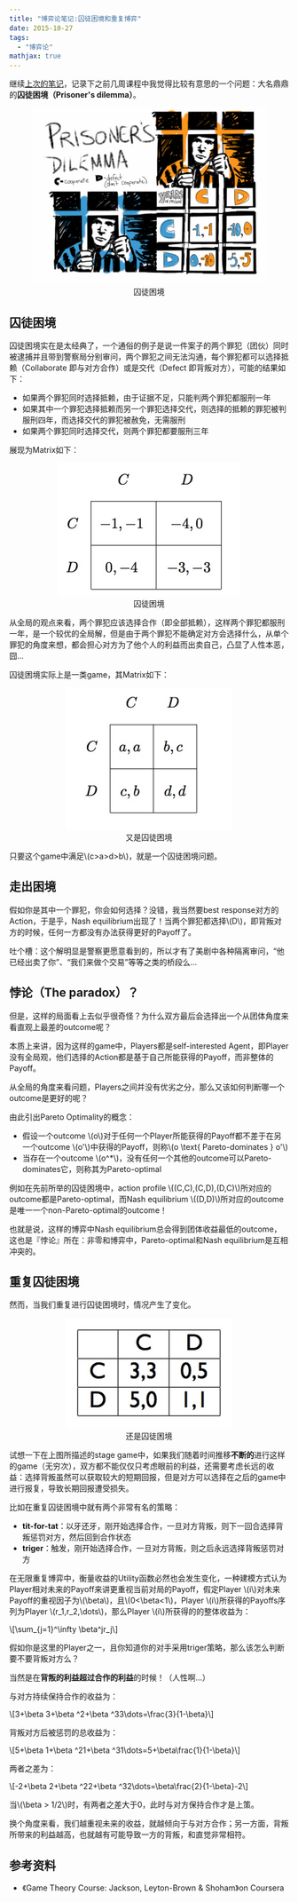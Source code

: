 ```yaml
---
title: "博弈论笔记:囚徒困境和重复博弈"
date: 2015-10-27
tags: 
  - "博弈论"
mathjax: true
---
```



继续[上次的笔记](/2015-10-10-博弈论笔记normal-form-game-and-nash-equilibrium/)，记录下之前几周课程中我觉得比较有意思的一个问题：大名鼎鼎的**囚徒困境（Prisoner's dilemma）**。

<figure style="text-align: center;">
  <img src="/assets/images/8245423564_0efd54b09c_b.jpg" alt="囚徒困境" />
  <figcaption>囚徒困境</figcaption>
</figure>

<!--more-->

## 囚徒困境


囚徒困境实在是太经典了，一个通俗的例子是说一件案子的两个罪犯（团伙）同时被逮捕并且带到警察局分别审问，两个罪犯之间无法沟通，每个罪犯都可以选择抵赖（Collaborate 即与对方合作）或是交代（Defect 即背叛对方），可能的结果如下：

- 如果两个罪犯同时选择抵赖，由于证据不足，只能判两个罪犯都服刑一年
- 如果其中一个罪犯选择抵赖而另一个罪犯选择交代，则选择的抵赖的罪犯被判服刑四年，而选择交代的罪犯被赦免，无需服刑
- 如果两个罪犯同时选择交代，则两个罪犯都要服刑三年

展现为Matrix如下：

<figure style="text-align: center;">
  <img src="/assets/images/pd3.jpg" alt="囚徒困境" />
  <figcaption>囚徒困境</figcaption>
</figure>

从全局的观点来看，两个罪犯应该选择合作（即全部抵赖），这样两个罪犯都服刑一年，是一个较优的全局解，但是由于两个罪犯不能确定对方会选择什么，从单个罪犯的角度来想，都会担心对方为了他个人的利益而出卖自己，凸显了人性本恶，囧...

囚徒困境实际上是一类game，其Matrix如下：

<figure style="text-align: center;">
  <img src="/assets/images/pd2.jpg" alt="又是囚徒困境" />
  <figcaption>又是囚徒困境</figcaption>
</figure>

只要这个game中满足\\(c>a>d>b\\)，就是一个囚徒困境问题。

## 走出困境


假如你是其中一个罪犯，你会如何选择？没错，我当然要best response对方的Action，于是乎，Nash equilibrium出现了！当两个罪犯都选择\\(D\\)，即背叛对方的时候，任何一方都没有办法获得更好的Payoff了。

吐个槽：这个解明显是警察更愿意看到的，所以才有了美剧中各种隔离审问，“他已经出卖了你”、“我们来做个交易”等等之类的桥段么...

## 悖论（The paradox）？


但是，这样的局面看上去似乎很奇怪？为什么双方最后会选择出一个从团体角度来看直观上最差的outcome呢？

本质上来讲，因为这样的game中，Players都是self-interested Agent，即Player没有全局观，他们选择的Action都是基于自己所能获得的Payoff，而非整体的Payoff。

从全局的角度来看问题，Players之间并没有优劣之分，那么又该如何判断哪一个outcome是更好的呢？

由此引出Pareto Optimality的概念：

- 假设一个outcome \\(o\\)对于任何一个Player所能获得的Payoff都不差于在另一个outcome \\(o'\\)中获得的Payoff，则称\\(o \\text{ Pareto-dominates } o'\\)
- 当存在一个outcome \\(o^\*\\)，没有任何一个其他的outcome可以Pareto-dominates它，则称其为Pareto-optimal

例如在先前所举的囚徒困境中，action profile \\((C,C),(C,D),(D,C)\\)所对应的outcome都是Pareto-optimal，而Nash equilibrium \\((D,D)\\)所对应的outcome是唯一一个non-Pareto-optimal的outcome！

也就是说，这样的博弈中Nash equilibrium总会得到团体收益最低的outcome，这也是『悖论』所在：非零和博弈中，Pareto-optimal和Nash equilibrium是互相冲突的。

## 重复囚徒困境


然而，当我们重复进行囚徒困境时，情况产生了变化。

<figure style="text-align: center;">
  <img src="/assets/images/pd.jpg" alt="还是囚徒困境" />
  <figcaption>还是囚徒困境</figcaption>
</figure>

试想一下在上图所描述的stage game中，如果我们随着时间推移**不断的**进行这样的game（无穷次），双方都不能仅仅只考虑眼前的利益，还需要考虑长远的收益：选择背叛虽然可以获取较大的短期回报，但是对方可以选择在之后的game中进行报复，导致长期回报遭受损失。

比如在重复囚徒困境中就有两个非常有名的策略：

- **tit-for-tat**：以牙还牙，刚开始选择合作，一旦对方背叛，则下一回合选择背叛惩罚对方，然后回到合作状态
- **triger**：触发，刚开始选择合作，一旦对方背叛，则之后永远选择背叛惩罚对方

在无限重复博弈中，衡量收益的Utility函数必然也会发生变化，一种建模方式认为Player相对未来的Payoff来讲更重视当前对局的Payoff，假定Player \\(i\\)对未来Payoff的重视因子为\\(\\beta\\)，且\\(0<\\beta<1\\)，Player \\(i\\)所获得的Payoffs序列为Player \\(r\_1,r\_2,\\dots\\)，那么Player \\(i\\)所获得的的整体收益为：

\\\[\\sum\_{j=1}^\\infty \\beta^jr\_j\\\]

假如你是这里的Player之一，且你知道你的对手采用triger策略，那么该怎么判断要不要背叛对方么？

当然是在**背叛的利益超过合作的利益**的时候！（人性啊...）

与对方持续保持合作的收益为：

\\\[3+\\beta 3+\\beta ^2+\\beta ^33\\dots=\\frac{3}{1-\\beta}\\\]

背叛对方后被惩罚的总收益为：

\\\[5+\\beta 1+\\beta ^21+\\beta ^31\\dots=5+\\beta\\frac{1}{1-\\beta}\\\]

两者之差为：

\\\[-2+\\beta 2+\\beta ^22+\\beta ^32\\dots=\\beta\\frac{2}{1-\\beta}-2\\\]

当\\(\\beta > 1/2\\)时，有两者之差大于0，此时与对方保持合作才是上策。

换个角度来看，我们越重视未来的收益，就越倾向于与对方合作；另一方面，背叛所带来的利益越高，也就越有可能导致一方的背叛，和直觉非常相符。

## 参考资料


- 《Game Theory Course: Jackson, Leyton-Brown & Shoham》on Coursera
